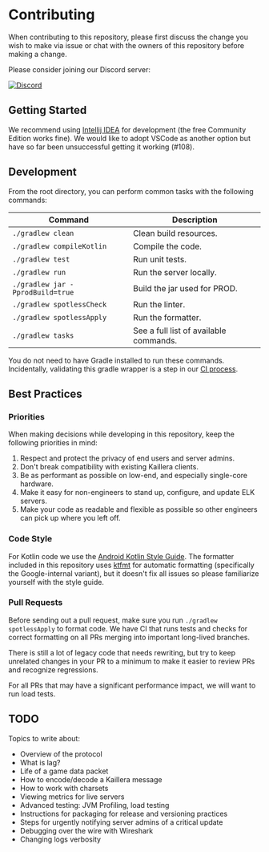 # Contributing

When contributing to this repository, please first discuss the change you wish to make via issue or chat with the owners of this repository before making a change.

Please consider joining our Discord server:

[![Discord](https://img.shields.io/badge/Discord-%235865F2.svg?style=for-the-badge&logo=discord&logoColor=white)](https://discord.gg/MqZEph388c)

## Getting Started

We recommend using [Intellij IDEA](https://www.jetbrains.com/idea/) for development (the free Community Edition works fine). We would like to adopt VSCode as another option but have so far been unsuccessful getting it working (#108).

## Development

From the root directory, you can perform common tasks with the following commands:

| Command                          | Description                            |
|----------------------------------|----------------------------------------|
| `./gradlew clean`                | Clean build resources.                 |
| `./gradlew compileKotlin`        | Compile the code.                      |
| `./gradlew test`                 | Run unit tests.                        |
| `./gradlew run`                  | Run the server locally.                |
| `./gradlew jar -PprodBuild=true` | Build the jar used for PROD.           |
| `./gradlew spotlessCheck`        | Run the linter.                        |
| `./gradlew spotlessApply`        | Run the formatter.                     |
| `./gradlew tasks`                | See a full list of available commands. |

You do not need to have Gradle installed to run these commands. Incidentally, validating this gradle wrapper is a step in our [CI process](./.github/workflows/gradle.yml).

## Best Practices

### Priorities

When making decisions while developing in this repository, keep the following priorities in mind:

1. Respect and protect the privacy of end users and server admins.
2. Don't break compatibility with existing Kaillera clients. 
3. Be as performant as possible on low-end, and especially single-core hardware.
4. Make it easy for non-engineers to stand up, configure, and update ELK servers.
5. Make your code as readable and flexible as possible so other engineers can pick up where you left off.

### Code Style

For Kotlin code we use the [Android Kotlin Style Guide](https://developer.android.com/kotlin/style-guide). The formatter included in this repository uses [ktfmt](https://github.com/facebook/ktfmt) for automatic formatting (specifically the Google-internal variant), but it doesn't fix all issues so please familiarize yourself with the style guide. 

### Pull Requests

Before sending out a pull request, make sure you run `./gradlew spotlessApply` to format code. We have CI that runs tests and checks for correct formatting on all PRs merging into important long-lived branches.

There is still a lot of legacy code that needs rewriting, but try to keep unrelated changes in your PR to a minimum to make it easier to review PRs and recognize regressions.

For all PRs that may have a significant performance impact, we will want to run load tests.

## TODO

Topics to write about:

- Overview of the protocol
- What is lag?
- Life of a game data packet
- How to encode/decode a Kaillera message
- How to work with charsets
- Viewing metrics for live servers
- Advanced testing: JVM Profiling, load testing
- Instructions for packaging for release and versioning practices
- Steps for urgently notifying server admins of a critical update
- Debugging over the wire with Wireshark
- Changing logs verbosity
